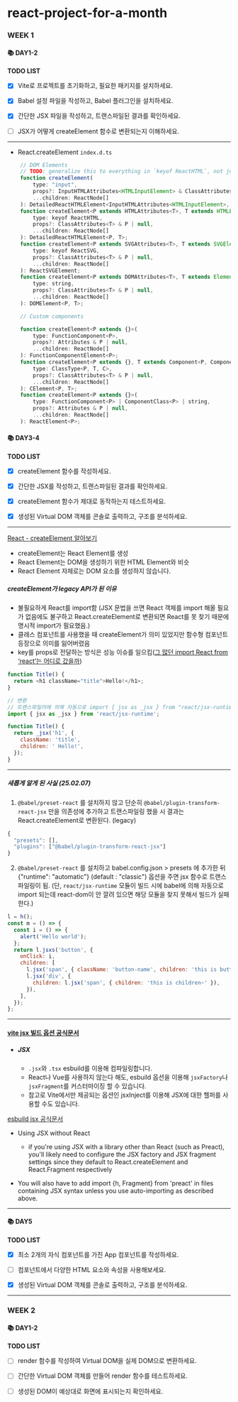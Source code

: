 # react-project-for-a-month

### WEEK 1

#### 📚 DAY1-2

**TODO LIST**

- [x] Vite로 프로젝트를 초기화하고, 필요한 패키지를 설치하세요.

- [x] Babel 설정 파일을 작성하고, Babel 플러그인을 설치하세요.

- [x] 간단한 JSX 파일을 작성하고, 트랜스파일된 결과를 확인하세요.

- [ ] JSX가 어떻게 createElement 함수로 변환되는지 이해하세요.

---

- React.createElement `index.d.ts`

```js
    // DOM Elements
    // TODO: generalize this to everything in `keyof ReactHTML`, not just "input"
    function createElement(
        type: "input",
        props?: InputHTMLAttributes<HTMLInputElement> & ClassAttributes<HTMLInputElement> | null,
        ...children: ReactNode[]
    ): DetailedReactHTMLElement<InputHTMLAttributes<HTMLInputElement>, HTMLInputElement>;
    function createElement<P extends HTMLAttributes<T>, T extends HTMLElement>(
        type: keyof ReactHTML,
        props?: ClassAttributes<T> & P | null,
        ...children: ReactNode[]
    ): DetailedReactHTMLElement<P, T>;
    function createElement<P extends SVGAttributes<T>, T extends SVGElement>(
        type: keyof ReactSVG,
        props?: ClassAttributes<T> & P | null,
        ...children: ReactNode[]
    ): ReactSVGElement;
    function createElement<P extends DOMAttributes<T>, T extends Element>(
        type: string,
        props?: ClassAttributes<T> & P | null,
        ...children: ReactNode[]
    ): DOMElement<P, T>;

    // Custom components

    function createElement<P extends {}>(
        type: FunctionComponent<P>,
        props?: Attributes & P | null,
        ...children: ReactNode[]
    ): FunctionComponentElement<P>;
    function createElement<P extends {}, T extends Component<P, ComponentState>, C extends ComponentClass<P>>(
        type: ClassType<P, T, C>,
        props?: ClassAttributes<T> & P | null,
        ...children: ReactNode[]
    ): CElement<P, T>;
    function createElement<P extends {}>(
        type: FunctionComponent<P> | ComponentClass<P> | string,
        props?: Attributes & P | null,
        ...children: ReactNode[]
    ): ReactElement<P>;
```

#### 📚 DAY3-4

**TODO LIST**

- [x] createElement 함수를 작성하세요.

- [x] 간단한 JSX를 작성하고, 트랜스파일된 결과를 확인하세요.

- [x] createElement 함수가 제대로 동작하는지 테스트하세요.

- [x] 생성된 Virtual DOM 객체를 콘솔로 출력하고, 구조를 분석하세요.

---

[React - createElement 알아보기
](https://velog.io/@sa02045/React-createElement-%EC%95%8C%EC%95%84%EB%B3%B4%EA%B8%B0)

- createElement는 React Element를 생성
- React Element는 DOM을 생성하기 위한 HTML Element와 비슷
- React Element 자체로는 DOM 요소를 생성하지 않습니다.

##### createElement가 legacy API가 된 이유

- 불필요하게 React를 import함 (JSX 문법을 쓰면 React 객체를 import 해올 필요가 없음에도 불구하고 React.createElement로 변환되면 React를 못 찾기 때문에 명시적 import가 필요했음.)
- 클래스 컴포넌트를 사용했을 때 createElement가 의미 있었지만 함수형 컴포넌트 등장으로 의미를 잃어버렸음
- key를 props로 전달하는 방식은 성능 이슈를 일으킴([그 많던 import React from ‘react’는 어디로 갔을까](https://so-so.dev/react/import-react-from-react/))

```js
function Title() {
  return <h1 className="title">Hello!</h1>;
}

// 변환
// 트랜스파일러에 의해 자동으로 import { jsx as _jsx } from "react/jsx-runtime" 가 추가
import { jsx as _jsx } from 'react/jsx-runtime';

function Title() {
  return _jsx('h1', {
    className: 'title',
    children: ' Hello!',
  });
}
```

---

##### 새롭게 알게 된 사실 (25.02.07)

1. `@babel/preset-react` 를 설치하지 않고 단순히 `@babel/plugin-transform-react-jsx` 만을 의존성에 추가하고 트랜스파일링 했을 시 결과는 React.createElement로 변환된다. (legacy)

```js
{
  "presets": [],
  "plugins": ["@babel/plugin-transform-react-jsx"]
}
```

2. `@babel/preset-react` 를 설치하고 babel.config.json > presets 에 추가한 뒤 {"runtime": "automatic"} (default : "classic") 옵션을 주면 jsx 함수로 트랜스 파일링이 됨. (단, `react/jsx-runtime` 모듈이 빌드 시에 babel에 의해 자동으로 import 되는데 react-dom이 안 깔려 있으면 해당 모듈을 찾지 못해서 빌드가 실패한다.)

```js
l = h();
const m = () => {
  const i = () => {
    alert('Hello world');
  };
  return l.jsxs('button', {
    onClick: i,
    children: [
      l.jsx('span', { className: 'button-name', children: 'this is button!' }),
      l.jsx('div', {
        children: l.jsx('span', { children: 'this is children~' }),
      }),
    ],
  });
};
```

---

#### [vite jsx 빌드 옵션 공식문서](https://ko.vitejs.dev/guide/features#jsx)

- ##### JSX
  - `.jsx`와 `.tsx` esbuild를 이용해 컴파일링합니다.
  - React나 Vue를 사용하지 않는다 해도, esbuild 옵션을 이용해 `jsxFactory`나 `jsxFragment`를 커스터마이징 할 수 있습니다.
  - 참고로 Vite에서만 제공되는 옵션인 jsxInject를 이용해 JSX에 대한 헬퍼를 사용할 수도 있습니다.

[esbuild jsx 공식문서](https://esbuild.github.io/content-types/#jsx)

- Using JSX without React

  - if you're using JSX with a library other than React (such as Preact), you'll likely need to configure the JSX factory and JSX fragment settings since they default to React.createElement and React.Fragment respectively

- You will also have to add import {h, Fragment} from 'preact' in files containing JSX syntax unless you use auto-importing as described above.

---

#### 📚 DAY5

**TODO LIST**

- [x] 최소 2개의 자식 컴포넌트를 가진 App 컴포넌트를 작성하세요.

- [ ] 컴포넌트에서 다양한 HTML 요소와 속성을 사용해보세요.

- [x] 생성된 Virtual DOM 객체를 콘솔로 출력하고, 구조를 분석하세요.

---

### WEEK 2

#### 📚 DAY1-2

**TODO LIST**

- [ ] render 함수를 작성하여 Virtual DOM을 실제 DOM으로 변환하세요.

- [ ] 간단한 Virtual DOM 객체를 만들어 render 함수를 테스트하세요.

- [ ] 생성된 DOM이 예상대로 화면에 표시되는지 확인하세요.

